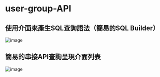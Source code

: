 # user-group-API

## 使用介面來產生SQL查詢語法（簡易的SQL Builder）
![image](https://github.com/monkeypg/monkeypg.github.io/blob/master/img/user-group-API/index.png)

## 簡易的串接API查詢呈現介面列表
![image](https://github.com/monkeypg/monkeypg.github.io/blob/master/img/user-group-API/create.png)